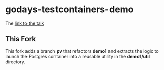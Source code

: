 # godays-testcontainers-demo


The [link to the talk](https://youtu.be/e4aU2bpERbo)

## This Fork
This fork adds a branch **pv** that refactors **demo1** and extracts the logic to launch the Postgres container into a reusable utility in the **demo1/util** directory.
